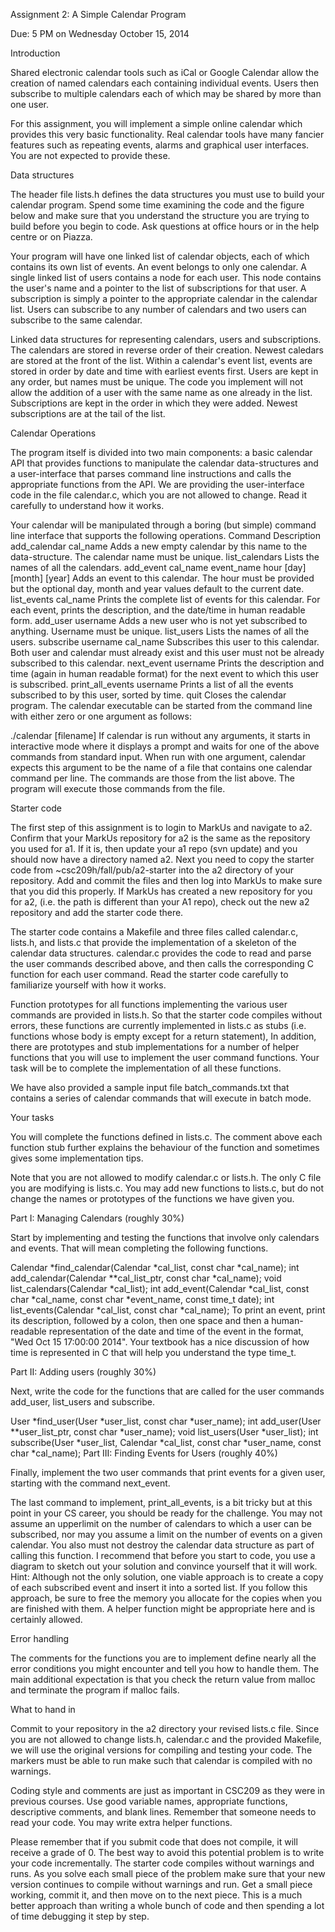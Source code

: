 Assignment 2: A Simple Calendar Program

Due: 5 PM on Wednesday October 15, 2014

Introduction

Shared electronic calendar tools such as iCal or Google Calendar allow the creation of named calendars each containing individual events. Users then subscribe to multiple calendars each of which may be shared by more than one user.

For this assignment, you will implement a simple online calendar which provides this very basic functionality. Real calendar tools have many fancier features such as repeating events, alarms and graphical user interfaces. You are not expected to provide these.

Data structures

The header file lists.h defines the data structures you must use to build your calendar program. Spend some time examining the code and the figure below and make sure that you understand the structure you are trying to build before you begin to code. Ask questions at office hours or in the help centre or on Piazza.

Your program will have one linked list of calendar objects, each of which contains its own list of events. An event belongs to only one calendar. A single linked list of users contains a node for each user. This node contains the user's name and a pointer to the list of subscriptions for that user. A subscription is simply a pointer to the appropriate calendar in the calendar list. Users can subscribe to any number of calendars and two users can subscribe to the same calendar.

Linked data structures for 
representing calendars, users and subscriptions.
The calendars are stored in reverse order of their creation. Newest caledars are stored at the front of the list. Within a calendar's event list, events are stored in order by date and time with earliest events first. Users are kept in any order, but names must be unique. The code you implement will not allow the addition of a user with the same name as one already in the list. Subscriptions are kept in the order in which they were added. Newest subscriptions are at the tail of the list.

Calendar Operations

The program itself is divided into two main components: a basic calendar API that provides functions to manipulate the calendar data-structures and a user-interface that parses command line instructions and calls the appropriate functions from the API. We are providing the user-interface code in the file calendar.c, which you are not allowed to change. Read it carefully to understand how it works.

Your calendar will be manipulated through a boring (but simple) command line interface that supports the following operations.
Command	Description
add_calendar cal_name	Adds a new empty calendar by this name to the data-structure. The calendar name must be unique.
list_calendars	Lists the names of all the calendars.
add_event cal_name event_name hour [day] [month] [year]	Adds an event to this calendar. The hour must be provided but the optional day, month and year values default to the current date.
list_events cal_name	Prints the complete list of events for this calendar. For each event, prints the description, and the date/time in human readable form.
add_user username	Adds a new user who is not yet subscribed to anything. Username must be unique.
list_users	Lists the names of all the users.
subscribe username cal_name	Subscribes this user to this calendar. Both user and calendar must already exist and this user must not be already subscribed to this calendar.
next_event username	Prints the description and time (again in human readable format) for the next event to which this user is subscribed.
print_all_events username	Prints a list of all the events subscribed to by this user, sorted by time.
quit	Closes the calendar program.
The calendar executable can be started from the command line with either zero or one argument as follows:

 ./calendar [filename] 
If calendar is run without any arguments, it starts in interactive mode where it displays a prompt and waits for one of the above commands from standard input. When run with one argument, calendar expects this argument to be the name of a file that contains one calendar command per line. The commands are those from the list above. The program will execute those commands from the file.

Starter code

The first step of this assignment is to login to MarkUs and navigate to a2. Confirm that your MarkUs repository for a2 is the same as the repository you used for a1. If it is, then update your a1 repo (svn update) and you should now have a directory named a2. Next you need to copy the starter code from ~csc209h/fall/pub/a2-starter into the a2 directory of your repository. Add and commit the files and then log into MarkUs to make sure that you did this properly. If MarkUs has created a new repository for you for a2, (i.e. the path is different than your A1 repo), check out the new a2 repository and add the starter code there.

The starter code contains a Makefile and three files called calendar.c, lists.h, and lists.c that provide the implementation of a skeleton of the calendar data structures. calendar.c provides the code to read and parse the user commands described above, and then calls the corresponding C function for each user command. Read the starter code carefully to familiarize yourself with how it works.

Function prototypes for all functions implementing the various user commands are provided in lists.h. So that the starter code compiles without errors, these functions are currently implemented in lists.c as stubs (i.e. functions whose body is empty except for a return statement), In addition, there are prototypes and stub implementations for a number of helper functions that you will use to implement the user command functions. Your task will be to complete the implementation of all these functions.

We have also provided a sample input file batch_commands.txt that contains a series of calendar commands that will execute in batch mode.

Your tasks

You will complete the functions defined in lists.c. The comment above each function stub further explains the behaviour of the function and sometimes gives some implementation tips.

Note that you are not allowed to modify calendar.c or lists.h. The only C file you are modifying is lists.c. You may add new functions to lists.c, but do not change the names or prototypes of the functions we have given you.

Part I: Managing Calendars (roughly 30%)

Start by implementing and testing the functions that involve only calendars and events. That will mean completing the following functions.

Calendar *find_calendar(Calendar *cal_list, const char *cal_name);
int add_calendar(Calendar **cal_list_ptr, const char *cal_name);
void list_calendars(Calendar *cal_list);
int add_event(Calendar *cal_list, const char *cal_name, const char *event_name, const time_t date);
int list_events(Calendar *cal_list, const char *cal_name);
To print an event, print its description, followed by a colon, then one space and then a human-readable representation of the date and time of the event in the format, "Wed Oct 15 17:00:00 2014". Your textbook has a nice discussion of how time is represented in C that will help you understand the type time_t.

Part II: Adding users (roughly 30%)

Next, write the code for the functions that are called for the user commands add_user, list_users and subscribe.

User *find_user(User *user_list, const char *user_name);
int add_user(User **user_list_ptr, const char *user_name);
void list_users(User *user_list);
int subscribe(User *user_list, Calendar *cal_list, const char *user_name, const char *cal_name);
Part III: Finding Events for Users (roughly 40%)

Finally, implement the two user commands that print events for a given user, starting with the command next_event.

The last command to implement, print_all_events, is a bit tricky but at this point in your CS career, you should be ready for the challenge. You may not assume an upperlimit on the number of calendars to which a user can be subscribed, nor may you assume a limit on the number of events on a given calendar. You also must not destroy the calendar data structure as part of calling this function. I recommend that before you start to code, you use a diagram to sketch out your solution and convince yourself that it will work. Hint: Although not the only solution, one viable approach is to create a copy of each subscribed event and insert it into a sorted list. If you follow this approach, be sure to free the memory you allocate for the copies when you are finished with them. A helper function might be appropriate here and is certainly allowed.

Error handling

The comments for the functions you are to implement define nearly all the error conditions you might encounter and tell you how to handle them. The main additional expectation is that you check the return value from malloc and terminate the program if malloc fails.

What to hand in

Commit to your repository in the a2 directory your revised lists.c file. Since you are not allowed to change lists.h, calendar.c and the provided Makefile, we will use the original versions for compiling and testing your code. The markers must be able to run make such that calendar is compiled with no warnings.

Coding style and comments are just as important in CSC209 as they were in previous courses. Use good variable names, appropriate functions, descriptive comments, and blank lines. Remember that someone needs to read your code. You may write extra helper functions.

Please remember that if you submit code that does not compile, it will receive a grade of 0. The best way to avoid this potential problem is to write your code incrementally. The starter code compiles without warnings and runs. As you solve each small piece of the problem make sure that your new version continues to compile without warnings and run. Get a small piece working, commit it, and then move on to the next piece. This is a much better approach than writing a whole bunch of code and then spending a lot of time debugging it step by step.

